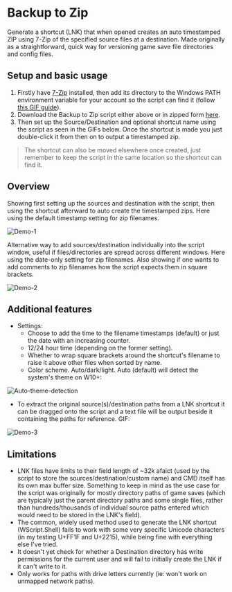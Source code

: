 # Backup to Zip
Generate a shortcut (LNK) that when opened creates an auto timestamped ZIP using 7-Zip of the specified source files at a destination. Made originally as a straightforward, quick way for versioning game save file directories and config files.

## Setup and basic usage

1. Firstly have [7-Zip](https://www.7-zip.org/index.html) installed, then add its directory to the Windows PATH environment variable for your account so the script can find it (follow [this GIF guide](https://user-images.githubusercontent.com/34178938/179670355-82005d39-8277-42cf-a49f-05045e3b8699.gif)).
2. Download the Backup to Zip script either above or in zipped form [here](https://github.com/chocmake/Backup-to-Zip/releases/download/0.1/0.1.2022-07-18.zip).
3. Then set up the Source/Destination and optional shortcut name using the script as seen in the GIFs below. Once the shortcut is made you just double-click it from then on to output a timestamped zip.

> The shortcut can also be moved elsewhere once created, just remember to keep the script in the same location so the shortcut can find it.

## Overview

Showing first setting up the sources and destination with the script, then using the shortcut afterward to auto create the timestamped zips. Here using the default timestamp setting for zip filenames.

![Demo-1](https://user-images.githubusercontent.com/34178938/179670325-24cfa20f-a239-4b8a-b343-c62c27da9365.gif)

Alternative way to add sources/destination individually into the script window, useful if files/directories are spread across different windows. Here using the date-only setting for zip filenames. Also showing if one wants to add comments to zip filenames how the script expects them in square brackets.

![Demo-2](https://user-images.githubusercontent.com/34178938/179670339-4cb5fda0-bfac-4c8b-a6c1-7222cd86d984.gif)

## Additional features

- Settings:
  - Choose to add the time to the filename timestamps (default) or just the date with an increasing counter.
  - 12/24 hour time (depending on the former setting).
  - Whether to wrap square brackets around the shortcut's filename to raise it above other files when sorted by name.
  - Color scheme. Auto/dark/light. Auto (default) will detect the system's theme on W10+:

![Auto-theme-detection](https://user-images.githubusercontent.com/34178938/179670392-4f23af1f-eaed-4c13-bbf3-7bc45f90020f.png)

- To extract the original source(s)/destination paths from a LNK shortcut it can be dragged onto the script and a text file will be output beside it containing the paths for reference. GIF:

![Demo-3](https://user-images.githubusercontent.com/34178938/179670347-6faec160-1bdd-4bcd-b970-afeb6f719e22.gif)

## Limitations

- LNK files have limits to their field length of ~32k afaict (used by the script to store the sources/destination/custom name) and CMD itself has its own max buffer size. Something to keep in mind as the use case for the script was originally for mostly directory paths of game saves (which are typically just the parent directory paths and some single files, rather than hundreds/thousands of individual source paths entered which would need to be stored in the LNK's field).
- The common, widely used method used to generate the LNK shortcut (WScript.Shell) fails to work with some very specific Unicode characters (in my testing U+FF1F and U+2215), while being fine with everything else I've tried.
- It doesn't yet check for whether a Destination directory has write permissions for the current user and will fail to initially create the LNK if it can't write to it.
- Only works for paths with drive letters currently (ie: won't work on unmapped network paths).
